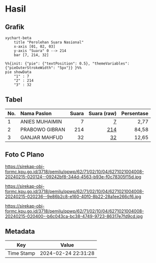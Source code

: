 # Hasil

## Grafik

```mermaid
xychart-beta
    title "Perolehan Suara Nasional"
    x-axis [01, 02, 03]
    y-axis "Suara" 0 --> 214
    bar [7, 214, 32]
```

```mermaid
%%{init: {"pie": {"textPosition": 0.5}, "themeVariables": {"pieOuterStrokeWidth": "5px"}} }%%
pie showData
    "1" : 7
    "2" : 214
    "3" : 32
```

## Tabel

| No. | Nama Paslon    | Suara | Suara (raw) | Persentase |
|:--- |:-------------- | -----:| -----------:| ----------:|
| 1   | ANIES MUHAIMIN | 7     | [7][p-1]    | 2,77       |
| 2   | PRABOWO GIBRAN | 214   | [214][p-2]  | 84,58      |
| 3   | GANJAR MAHFUD  | 32    | [32][p-3]   | 12,65      |


[p-1]: https://github.com/gigit-pemilu/pemilu-2024/blob/main/pilpres/hitung-suara/sub/62-kalimantan-tengah/sub/71-kota-palangkaraya/sub/02-bukit-batu/sub/1004-tangkiling/sub/008-tps/sub/paslon-1.txt
[p-2]: https://github.com/gigit-pemilu/pemilu-2024/blob/main/pilpres/hitung-suara/sub/62-kalimantan-tengah/sub/71-kota-palangkaraya/sub/02-bukit-batu/sub/1004-tangkiling/sub/008-tps/sub/paslon-2.txt
[p-3]: https://github.com/gigit-pemilu/pemilu-2024/blob/main/pilpres/hitung-suara/sub/62-kalimantan-tengah/sub/71-kota-palangkaraya/sub/02-bukit-batu/sub/1004-tangkiling/sub/008-tps/sub/paslon-3.txt

## Foto C Plano

https://sirekap-obj-formc.kpu.go.id/3718/pemilu/ppwp/62/71/02/10/04/6271021004008-20240215-020124--09242bf8-344d-4563-b93e-f0c78305f15d.jpg

https://sirekap-obj-formc.kpu.go.id/3718/pemilu/ppwp/62/71/02/10/04/6271021004008-20240215-020236--9e86b2c8-e160-40f0-8b22-28a1ee266cf6.jpg

https://sirekap-obj-formc.kpu.go.id/3718/pemilu/ppwp/62/71/02/10/04/6271021004008-20240215-020400--b6c043ca-bc38-4749-9723-86317e7fd9cd.jpg


## Metadata

| Key        | Value               |
| ---------- | ------------------- |
| Time Stamp | 2024-02-24 22:31:28 |



